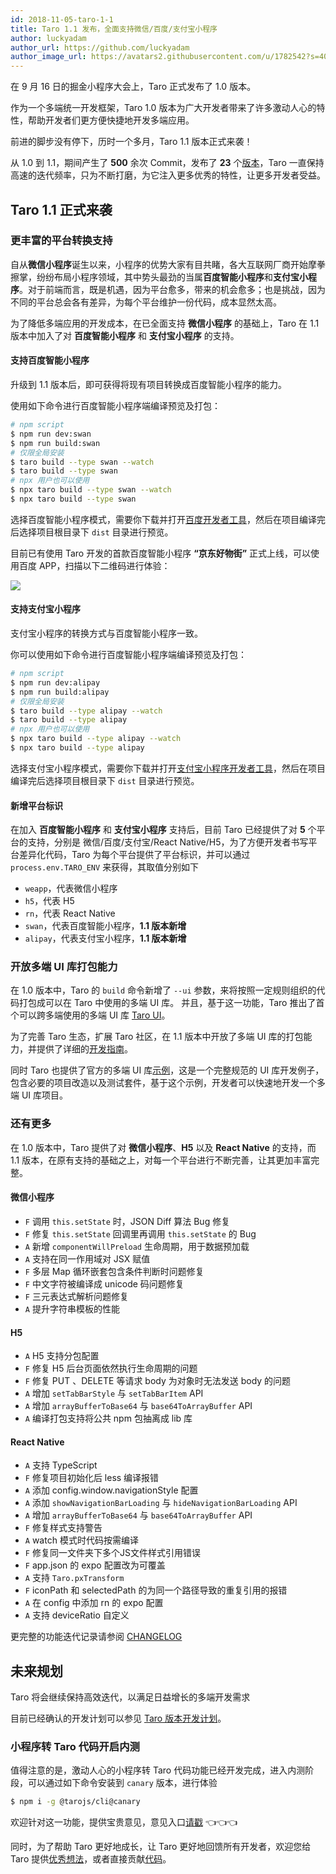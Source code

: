 ```yaml
---
id: 2018-11-05-taro-1-1
title: Taro 1.1 发布，全面支持微信/百度/支付宝小程序
author: luckyadam
author_url: https://github.com/luckyadam
author_image_url: https://avatars2.githubusercontent.com/u/1782542?s=400&u=d20514a52100ed1f82282bcfca6f49052793c889&v=4
---
```



在 9 月 16 日的掘金小程序大会上，Taro 正式发布了 1.0 版本。

作为一个多端统一开发框架，Taro 1.0 版本为广大开发者带来了许多激动人心的特性，帮助开发者们更方便快捷地开发多端应用。

前进的脚步没有停下，历时一个多月，Taro 1.1 版本正式来袭！

<!--truncate-->

从 1.0 到 1.1，期间产生了 **500** 余次 Commit，发布了 **23** 个[版本](https://github.com/NervJS/taro/blob/master/CHANGELOG.md)，Taro 一直保持高速的迭代频率，只为不断打磨，为它注入更多优秀的特性，让更多开发者受益。

## Taro 1.1 正式来袭

### 更丰富的平台转换支持

自从**微信小程序**诞生以来，小程序的优势大家有目共睹，各大互联网厂商开始摩拳擦掌，纷纷布局小程序领域，其中势头最劲的当属**百度智能小程序**和**支付宝小程序**。对于前端而言，既是机遇，因为平台愈多，带来的机会愈多；也是挑战，因为不同的平台总会各有差异，为每个平台维护一份代码，成本显然太高。

为了降低多端应用的开发成本，在已全面支持 **微信小程序** 的基础上，Taro 在 1.1 版本中加入了对 **百度智能小程序** 和 **支付宝小程序** 的支持。

#### 支持百度智能小程序

升级到 1.1 版本后，即可获得将现有项目转换成百度智能小程序的能力。

使用如下命令进行百度智能小程序端编译预览及打包：

```bash
# npm script
$ npm run dev:swan
$ npm run build:swan
# 仅限全局安装
$ taro build --type swan --watch
$ taro build --type swan
# npx 用户也可以使用
$ npx taro build --type swan --watch
$ npx taro build --type swan
```

选择百度智能小程序模式，需要你下载并打开[百度开发者工具](https://smartprogram.baidu.com/docs/develop/devtools/show_sur/)，然后在项目编译完后选择项目根目录下 `dist` 目录进行预览。

目前已有使用 Taro 开发的首款百度智能小程序 **“京东好物街”** 正式上线，可以使用百度 APP，扫描以下二维码进行体验：

![](//img13.360buyimg.com/ling/jfs/t1/10931/36/2138/22454/5be02d3fE815a306d/0fc91ade32e59948.jpg)

#### 支持支付宝小程序

支付宝小程序的转换方式与百度智能小程序一致。

你可以使用如下命令进行百度智能小程序端编译预览及打包：

```bash
# npm script
$ npm run dev:alipay
$ npm run build:alipay
# 仅限全局安装
$ taro build --type alipay --watch
$ taro build --type alipay
# npx 用户也可以使用
$ npx taro build --type alipay --watch
$ npx taro build --type alipay
```

选择支付宝小程序模式，需要你下载并打开[支付宝小程序开发者工具](https://docs.alipay.com/mini/developer/getting-started/)，然后在项目编译完后选择项目根目录下 `dist` 目录进行预览。

#### 新增平台标识

在加入 **百度智能小程序** 和 **支付宝小程序** 支持后，目前 Taro 已经提供了对 **5** 个平台的支持，分别是 微信/百度/支付宝/React Native/H5，为了方便开发者书写平台差异化代码，Taro 为每个平台提供了平台标识，并可以通过 `process.env.TARO_ENV` 来获得，其取值分别如下

- `weapp`，代表微信小程序
- `h5`，代表 H5
- `rn`，代表 React Native
- `swan`，代表百度智能小程序，**1.1 版本新增**
- `alipay`，代表支付宝小程序，**1.1 版本新增**

### 开放多端 UI 库打包能力

在 1.0 版本中，Taro 的 `build` 命令新增了 `--ui` 参数，来将按照一定规则组织的代码打包成可以在 Taro 中使用的多端 UI 库。 并且，基于这一功能，Taro 推出了首个可以跨多端使用的多端 UI 库 [Taro UI](https://taro-ui.aotu.io/#/)。

为了完善 Taro 生态，扩展 Taro 社区，在 1.1 版本中开放了多端 UI 库的打包能力，并提供了详细的[开发指南](https://nervjs.github.io/taro/docs/ui-lib.html)。

同时 Taro 也提供了官方的多端 UI 库[示例](https://github.com/NervJS/taro-ui-sample)，这是一个完整规范的 UI 库开发例子，包含必要的项目改造以及测试套件，基于这个示例，开发者可以快速地开发一个多端 UI 库项目。

### 还有更多

在 1.0 版本中，Taro 提供了对 **微信小程序**、**H5** 以及 **React Native** 的支持，而 1.1 版本，在原有支持的基础之上，对每一个平台进行不断完善，让其更加丰富完整。

#### 微信小程序

* `F` 调用 `this.setState` 时，JSON Diff 算法 Bug 修复
* `F` 修复 `this.setState`  回调里再调用 `this.setState` 的 Bug
* `A` 新增 `componentWillPreload`  生命周期，用于数据预加载
* `A` 支持在同一作用域对 JSX 赋值
* `F` 多层 Map 循环嵌套包含条件判断时问题修复
* `F` 中文字符被编译成 unicode 码问题修复
* `F` 三元表达式解析问题修复
* `A` 提升字符串模板的性能

#### H5

* `A` H5 支持分包配置
* `F` 修复 H5 后台页面依然执行生命周期的问题
* `F` 修复 PUT 、DELETE 等请求 body 为对象时无法发送 body 的问题 
* `A` 增加 `setTabBarStyle` 与 `setTabBarItem` API
* `A` 增加 `arrayBufferToBase64` 与 `base64ToArrayBuffer` API
* `A` 编译打包支持将公共 npm 包抽离成 lib 库

#### React Native

* `A` 支持 TypeScript
* `F` 修复项目初始化后 less 编译报错
* `A` 添加 config.window.navigationStyle 配置
* `A` 添加 `showNavigationBarLoading` 与 `hideNavigationBarLoading` API
* `A` 增加 `arrayBufferToBase64` 与 `base64ToArrayBuffer` API
* `F` 修复样式支持警告
* `A` watch 模式时代码按需编译
* `F` 修复同一文件夹下多个JS文件样式引用错误
* `F` app.json 的 expo 配置改为可覆盖
* `A` 支持 `Taro.pxTransform`
* `F` iconPath 和 selectedPath 的为同一个路径导致的重复引用的报错 
* `A` 在 config 中添加 rn 的 expo 配置
* `A` 支持 deviceRatio 自定义

更完整的功能迭代记录请参阅 [CHANGELOG](https://github.com/NervJS/taro/blob/master/CHANGELOG.md)

## 未来规划

Taro 将会继续保持高效迭代，以满足日益增长的多端开发需求

目前已经确认的开发计划可以参见 [Taro 版本开发计划](https://github.com/NervJS/taro/blob/master/PLANS.md)。

### 小程序转 Taro 代码开启内测

值得注意的是，激动人心的小程序转 Taro 代码功能已经开发完成，进入内测阶段，可以通过如下命令安装到 `canary` 版本，进行体验

```bash
$ npm i -g @tarojs/cli@canary
```

欢迎针对这一功能，提供宝贵意见，意见入口[请戳](https://github.com/NervJS/taro/issues/955) 👈👈👈

同时，为了帮助 Taro 更好地成长，让 Taro 更好地回馈所有开发者，欢迎您给 Taro 提供[优秀想法](https://github.com/NervJS/taro/issues)，或者直接贡献[代码](https://github.com/NervJS/taro/pulls)。
